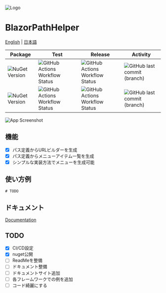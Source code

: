
![Logo](https://dev-to-uploads.s3.amazonaws.com/uploads/articles/th5xamgrr6se0x5ro4g6.png)

# BlazorPathHelper

[English](README.md) | [日本語](README.ja.md)


| Package | Test | Release | Activity |
| --- | --- | --- | --- |
| ![NuGet Version](https://img.shields.io/nuget/v/BlazorPathHelper?label=Stable) | ![GitHub Actions Workflow Status](https://img.shields.io/github/actions/workflow/status/arika0093/BlazorPathHelper/test.yaml?branch=release%2F*&label=Test) | ![GitHub Actions Workflow Status](https://img.shields.io/github/actions/workflow/status/arika0093/BlazorPathHelper/release.yaml?branch=release%2F*&label=Release) |  ![GitHub last commit (branch)](https://img.shields.io/github/last-commit/arika0093/BlazorPathHelper/release%2F*)
![NuGet Version](https://img.shields.io/nuget/vpre/BlazorPathHelper?label=PreRelease) | ![GitHub Actions Workflow Status](https://img.shields.io/github/actions/workflow/status/arika0093/BlazorPathHelper/test.yaml?branch=main&label=Test) | ![GitHub Actions Workflow Status](https://img.shields.io/github/actions/workflow/status/arika0093/BlazorPathHelper/release.yaml?branch=main&label=Release) | ![GitHub last commit (branch)](https://img.shields.io/github/last-commit/arika0093/BlazorPathHelper/main)


![App Screenshot](https://via.placeholder.com/468x300?text=App+Screenshot+Here)


## 機能

- [x] パス定義からURLビルダーを生成
- [x] パス定義からメニューアイテム一覧を生成
- [x] シンプルな実装方法でメニューを生成可能

## 使い方例

```csharp
# TODO
```

## ドキュメント

[Documentation](https://linktodocumentation)

## TODO
- [x] CI/CD設定
- [x] nuget公開
- [ ] ReadMeを整備
- [ ] ドキュメント整備
- [ ] ドキュメントサイト追加
- [ ] 各フレームワークでの例を追加
- [ ] コード綺麗にする
